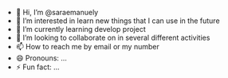 - 👋 Hi, I’m @saraemanuely
- 👀 I’m interested in learn new things that I can use in the future
- 🌱 I’m currently learning develop project
- 💞️ I’m looking to collaborate on in several different activities
- 📫 How to reach me by email or my number
- 😄 Pronouns: ...
- ⚡ Fun fact: ...

<!---
saraemanuely/saraemanuely is a ✨ special ✨ repository because its `README.md` (this file) appears on your GitHub profile.
You can click the Preview link to take a look at your changes.
--->

